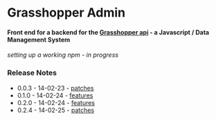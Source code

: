 # Grasshopper Admin

#### Front end for a backend for the [Grasshopper api](https://github.com/Solid-Interactive/grasshopper-api-js) - a Javascript / Data Management System

_setting up a working npm - in progress_

### Release Notes

* 0.0.3 - 14-02-23 - [patches](https://github.com/Solid-Interactive/grasshopper-admin/tree/excitebike/release_notes/0.0.3_14-02-23.md)
* 0.1.0 - 14-02-24 - [features](https://github.com/Solid-Interactive/grasshopper-admin/tree/excitebike/release_notes/0.1.0_14-02-24.md)
* 0.2.0 - 14-02-24 - [features](https://github.com/Solid-Interactive/grasshopper-admin/tree/excitebike/release_notes/0.2.0_14-02-24.md)
* 0.2.4 - 14-02-25 - [patches](https://github.com/Solid-Interactive/grasshopper-admin/tree/excitebike/release_notes/0.2.4_14-02-25.md)


